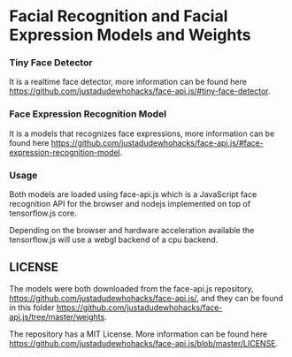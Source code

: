 # Facial Recognition and Facial Expression Models and Weights

### Tiny Face Detector

It is a realtime face detector, more information can be found here https://github.com/justadudewhohacks/face-api.js/#tiny-face-detector.

### Face Expression Recognition Model

It is a models that recognizes face expressions, more information can be found here https://github.com/justadudewhohacks/face-api.js/#face-expression-recognition-model.

### Usage

Both models are loaded using face-api.js which is a JavaScript face recognition API for the browser and nodejs implemented on top of tensorflow.js core.

Depending on the browser and hardware acceleration available the tensorflow.js will use a webgl backend of a cpu backend.

## LICENSE

The models were both downloaded from the face-api.js repository, https://github.com/justadudewhohacks/face-api.js/, and they can be found in this folder https://github.com/justadudewhohacks/face-api.js/tree/master/weights.

The repository has a MIT License. More information can be found here https://github.com/justadudewhohacks/face-api.js/blob/master/LICENSE.